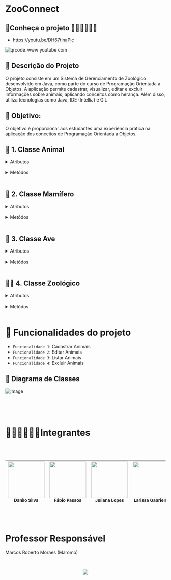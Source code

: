 # ZooConnect


## 🌴Conheça o projeto 👨🏽‍💻👩🏽‍💻






 
<p align="center">

 - https://youtu.be/DH67tinaPic

![qrcode_www youtube com](https://github.com/DaniloSilvaDeOliveira/ZooConnect/assets/61357219/9bb0d7fd-e4e4-437f-abed-dcedd528c30a)

</p>

                                









## 📝 Descrição do Projeto

O projeto consiste em um Sistema de Gerenciamento de Zoológico desenvolvido em Java, como parte do curso de Programação Orientada a Objetos. 
A aplicação permite cadastrar, visualizar, editar e excluir informações sobre animais, aplicando conceitos como herança. Além disso, 
utiliza tecnologias como Java, IDE (IntelliJ) e Git.

## 🎯 Objetivo:
O objetivo é proporcionar aos estudantes uma experiência prática na aplicação dos conceitos de Programação Orientada a Objetos.

## 🦒 1. Classe Animal 

<details><summary>Atributos</summary>
  
- nome: nome do animal.
- espécie: espécie à qual o animal pertence.
- dieta: informações sobre a dieta do animal.

</details>

<br>

<details><summary>Metódos</summary>

- getters, setters: métodos para acessar e modificar os atributos.
- toString(): método para fornecer uma representação em string do objeto.
  </details>
<br>

## 🍼 2. Classe Mamífero 

<details><summary>Atributos</summary>

<br>

Herança:
- Herda da classe Animal.
  
- corPelagem: cor da pelagem do mamífero.
  
</details>

<br>

<details><summary>Metódos</summary>

- getters e setters específicos para o atributo adicional.
- Sobrescrita do método toString().
  </details>
<br>

## 🦆 3. Classe Ave
<details><summary>Atributos</summary>

<br>

Herança:
- Herda da classe Animal.
  
- envergaduraAsas: medida da envergadura das asas da ave.
  
</details>

<br>

<details><summary>Metódos</summary>

- getters e setters específicos para o atributo adicional.
- Sobrescrita do método toString().
  </details>
<br>

## 🌳🐒 4. Classe Zoológico 

<details><summary>Atributos</summary>
  
- listaAnimais: uma lista para armazenar os animais no zoológico.
  
</details>

<br>

<details><summary>Metódos</summary>

- adicionarAnimal(animal): adiciona um animal à lista.
- removerAnimal(animal): remove um animal da lista.
- listarAnimais(): exibe a lista de animais no zoológico.
  </details>
<br>

# :hammer: Funcionalidades do projeto

- `Funcionalidade 1`: Cadastrar Animais
- `Funcionalidade 2`: Editar Animais
- `Funcionalidade 3`: Listar Animais
- `Funcionalidade 4`: Excluir Animais
## 📑 Diagrama de Classes
![image](https://github.com/DaniloSilvaDeOliveira/ZooConnect/assets/105463088/6997605f-bd5f-4152-a37b-84b3b656398a)

<br>
<br>
<br>

# 👩🏽‍💻👨🏽‍💻Integrantes

<br>
<br>


| [<img src="https://avatars.githubusercontent.com/u/75835535?v=4" width=115><br><sub>Danilo Silva</sub>](https://github.com/DaniloSilvaDeOliveira) | [<img src="https://github.com/DaniloSilvaDeOliveira/ZooConnect/assets/61357219/c7487509-86ce-45d7-ab04-ac80fab2cce4" width=115 ><br><sub>Fábio Passos</sub>](https://github.com/FabioPassos10) | [<img src="https://github.com/DaniloSilvaDeOliveira/ZooConnect/assets/61357219/84e1af31-3b35-4723-9b83-8aa996be304f" width=115><br><sub>Juliana Lopes</sub>](#)  | [<img src="https://avatars.githubusercontent.com/u/105463088?v=4" width=115><br><sub>Larissa Gabrielle</sub>](https://github.com/LarissaGabrielle) | [<img src="https://github.com/DaniloSilvaDeOliveira/ZooConnect/assets/61357219/c7f6b868-ed62-4d8e-818c-3e0dd1b072f0" width=115><br><sub>Luma Sousa</sub>](https://github.com/Lumas1920)|
| :---: | :---: | :---: | :---: | :---: |

<br>
<br>


# Professor Responsável 

Marcos Roberto Moraes (Maromo)

<br>
<p align="center">
<img loading="lazy" src="http://img.shields.io/static/v1?label=STATUS&message=%20FINALIZADO&color=GREEN&style=for-the-badge"/>
</p>
